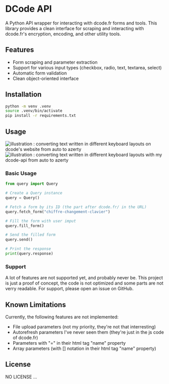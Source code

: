 # DCode API

A Python API wrapper for interacting with dcode.fr forms and tools. This library provides a clean interface for scraping and interacting with dcode.fr's encryption, encoding, and other utility tools.

## Features

- Form scraping and parameter extraction
- Support for various input types (checkbox, radio, text, textarea, select)
- Automatic form validation
- Clean object-oriented interface

## Installation

```bash
python -m venv .venv
source .venv/bin/activate
pip install -r requirements.txt
```

## Usage

![illustration : converting text written in different keyboard layouts on dcode's website from auto to azerty](https://github.com/user-attachments/assets/e48da7ac-47c2-4160-8e99-fac5a97ad46a)
![illustration : converting text written in different keyboard layouts with my dcode-api from auto to azerty](https://github.com/user-attachments/assets/0754f2d9-b196-436a-94e3-271a1881b162)


### Basic Usage

```python
from query import Query

# Create a Query instance
query = Query()

# Fetch a form by its ID (the part after dcode.fr/ in the URL)
query.fetch_form("chiffre-changement-clavier")

# Fill the form with user imput
query.fill_form()

# Send the filled form
query.send()

# Print the response
print(query.response)
```


### Support

A lot of features are not supported yet, and probably never be. This project is just a proof of concept, the code is not optimized and some parts are not verry readable.
For support, please open an issue on GitHub.

## Known Limitations

Currently, the following features are not implemented:

- File upload parameters (not my priority, they're not that interresting)
- Autorefresh parameters I've never seen them (they're just in the js code of dcode.fr)
- Parameters with "=" in their html tag "name" property 
- Array parameters (with [] notation in their html tag "name" property)

## License

NO LICENSE ...
